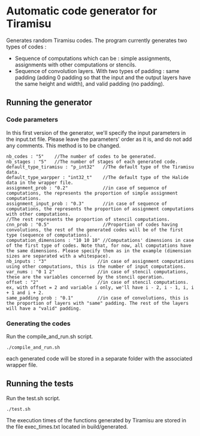 # Automatic code generator for Tiramisu

Generates random Tiramisu codes. The program currently generates two types of codes :
* Sequence of computations which can be : simple assignments, assignments with other computations or stencils.
* Sequence of convolution layers. With two types of padding : same padding (adding 0 padding so that the input and the output layers have the same height and width), and valid padding (no padding).


## Running the generator
### Code parameters
In this first version of the generator, we'll specify the input parameters in the input.txt file. Please leave the parameters' order as it is, and do not add any comments.
This method is to be changed.

```
nb_codes : "5"    //The number of codes to be generated.
nb_stages : "5"   //The number of stages of each generated code.
default_type_tiramisu : "p_int32"   //The default type of the Tiramisu data.
default_type_warpper : "int32_t"    //The default type of the Halide data in the wrapper file.
assignment_prob : "0.2"             //in case of sequence of computations, the represents the proportion of simple assignment computations.
assignment_input_prob : "0.3"       //in case of sequence of computations, the represents the proportion of assignment computations with other computations.
//The rest represents the proportion of stencil computations.
cnn_prob : "0.5"                    //Proportion of codes having convolutions, the rest of the generated codes will be of the first type (sequence of computations).
computation_dimensions : "10 10 10" //Computations' dimensions in case of the first type of codes. Note that, for now, all computations have the same dimensions. Please specify them as in the example (dimension sizes are separated with a whitespace).
nb_inputs : "3"                   //in case of assignment computations using other computations, this is the number of input computations.
var_nums : "0 1 2"                //in case of stencil computations, these are the variables concerned by the stencil operation.
offset : "2"                      //in case of stencil computations. ex, with offset = 2 and variable i only, we'll have i - 2, i - 1, i, i + 1 and i + 2.
same_padding prob : "0.1"         //in case of convolutions, this is the proportion of layers with "same" padding. The rest of the layers will have a "valid" padding.
```

### Generating the codes
Run the compile_and_run.sh script.

```
./compile_and_run.sh
```
each generated code will be stored in a separate folder with the associated wrapper file.

## Running the tests
Run the test.sh script.

```
./test.sh
```
The execution times of the functions generated by Tiramisu are stored in the file exec_times.txt located in build/generated.
